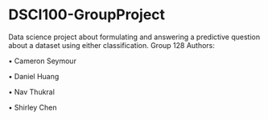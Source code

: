 # DSCI100-GroupProject
Data science project about formulating and answering a predictive question about a dataset using either classification.
Group 128 Authors:

•	Cameron Seymour

•	Daniel Huang

•	Nav Thukral

•	Shirley Chen

